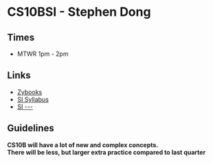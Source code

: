 # CS10BSI - Stephen Dong 

## Times
* MTWR 1pm - 2pm

## Links
* [Zybooks]()
* [SI Syllabus](https://docs.google.com/document/d/1ZbE2rx0hWHhsq28BE_vif0BQpnvNdRqRriwh7AZN5pg/edit?usp=sharing)
* [SI ---]()

## Guidelines 
**CS10B will have a lot of new and complex concepts.**  
**There will be less, but larger extra practice compared to last quarter**